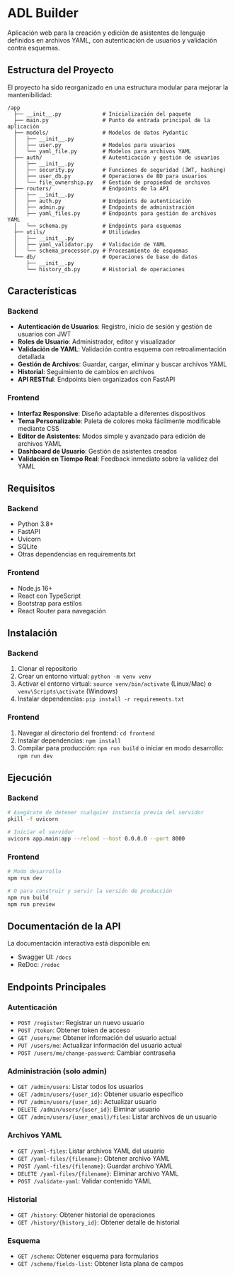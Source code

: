 # ADL Builder

Aplicación web para la creación y edición de asistentes de lenguaje definidos en archivos YAML, con autenticación de usuarios y validación contra esquemas.

## Estructura del Proyecto

El proyecto ha sido reorganizado en una estructura modular para mejorar la mantenibilidad:

```
/app
  ├── __init__.py             # Inicialización del paquete
  ├── main.py                 # Punto de entrada principal de la aplicación
  ├── models/                 # Modelos de datos Pydantic
  │   ├── __init__.py
  │   ├── user.py             # Modelos para usuarios
  │   └── yaml_file.py        # Modelos para archivos YAML
  ├── auth/                   # Autenticación y gestión de usuarios
  │   ├── __init__.py
  │   ├── security.py         # Funciones de seguridad (JWT, hashing)
  │   ├── user_db.py          # Operaciones de BD para usuarios
  │   └── file_ownership.py   # Gestión de propiedad de archivos
  ├── routers/                # Endpoints de la API
  │   ├── __init__.py
  │   ├── auth.py             # Endpoints de autenticación
  │   ├── admin.py            # Endpoints de administración
  │   ├── yaml_files.py       # Endpoints para gestión de archivos YAML
  │   └── schema.py           # Endpoints para esquemas
  ├── utils/                  # Utilidades
  │   ├── __init__.py
  │   ├── yaml_validator.py   # Validación de YAML
  │   └── schema_processor.py # Procesamiento de esquemas
  └── db/                     # Operaciones de base de datos
      ├── __init__.py
      └── history_db.py       # Historial de operaciones
```

## Características

### Backend
- **Autenticación de Usuarios**: Registro, inicio de sesión y gestión de usuarios con JWT
- **Roles de Usuario**: Administrador, editor y visualizador
- **Validación de YAML**: Validación contra esquema con retroalimentación detallada
- **Gestión de Archivos**: Guardar, cargar, eliminar y buscar archivos YAML
- **Historial**: Seguimiento de cambios en archivos
- **API RESTful**: Endpoints bien organizados con FastAPI

### Frontend
- **Interfaz Responsive**: Diseño adaptable a diferentes dispositivos
- **Tema Personalizable**: Paleta de colores moka fácilmente modificable mediante CSS
- **Editor de Asistentes**: Modos simple y avanzado para edición de archivos YAML
- **Dashboard de Usuario**: Gestión de asistentes creados
- **Validación en Tiempo Real**: Feedback inmediato sobre la validez del YAML

## Requisitos

### Backend
- Python 3.8+
- FastAPI
- Uvicorn
- SQLite
- Otras dependencias en requirements.txt

### Frontend
- Node.js 16+
- React con TypeScript
- Bootstrap para estilos
- React Router para navegación

## Instalación

### Backend
1. Clonar el repositorio
2. Crear un entorno virtual: `python -m venv venv`
3. Activar el entorno virtual: `source venv/bin/activate` (Linux/Mac) o `venv\Scripts\activate` (Windows)
4. Instalar dependencias: `pip install -r requirements.txt`

### Frontend
1. Navegar al directorio del frontend: `cd frontend`
2. Instalar dependencias: `npm install`
3. Compilar para producción: `npm run build` o iniciar en modo desarrollo: `npm run dev`

## Ejecución

### Backend
```bash
# Asegúrate de detener cualquier instancia previa del servidor
pkill -f uvicorn

# Iniciar el servidor
uvicorn app.main:app --reload --host 0.0.0.0 --port 8000
```

### Frontend
```bash
# Modo desarrollo
npm run dev

# O para construir y servir la versión de producción
npm run build
npm run preview
```

## Documentación de la API

La documentación interactiva está disponible en:
- Swagger UI: `/docs`
- ReDoc: `/redoc`

## Endpoints Principales

### Autenticación
- `POST /register`: Registrar un nuevo usuario
- `POST /token`: Obtener token de acceso
- `GET /users/me`: Obtener información del usuario actual
- `PUT /users/me`: Actualizar información del usuario actual
- `POST /users/me/change-password`: Cambiar contraseña

### Administración (solo admin)
- `GET /admin/users`: Listar todos los usuarios
- `GET /admin/users/{user_id}`: Obtener usuario específico
- `PUT /admin/users/{user_id}`: Actualizar usuario
- `DELETE /admin/users/{user_id}`: Eliminar usuario
- `GET /admin/users/{user_email}/files`: Listar archivos de un usuario

### Archivos YAML
- `GET /yaml-files`: Listar archivos YAML del usuario
- `GET /yaml-files/{filename}`: Obtener archivo YAML
- `POST /yaml-files/{filename}`: Guardar archivo YAML
- `DELETE /yaml-files/{filename}`: Eliminar archivo YAML
- `POST /validate-yaml`: Validar contenido YAML

### Historial
- `GET /history`: Obtener historial de operaciones
- `GET /history/{history_id}`: Obtener detalle de historial

### Esquema
- `GET /schema`: Obtener esquema para formularios
- `GET /schema/fields-list`: Obtener lista plana de campos
